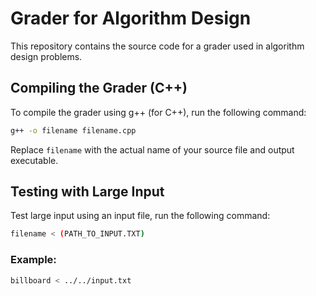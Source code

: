 # Grader for Algorithm Design

This repository contains the source code for a grader used in algorithm design problems.

## Compiling the Grader (C++)
To compile the grader using g++ (for C++), run the following command:

```sh
g++ -o filename filename.cpp
```

Replace `filename` with the actual name of your source file and output executable.

## Testing with Large Input
Test large input using an input file, run the following command:

```sh
filename < (PATH_TO_INPUT.TXT)
```

### Example:

```sh
billboard < ../../input.txt
```
